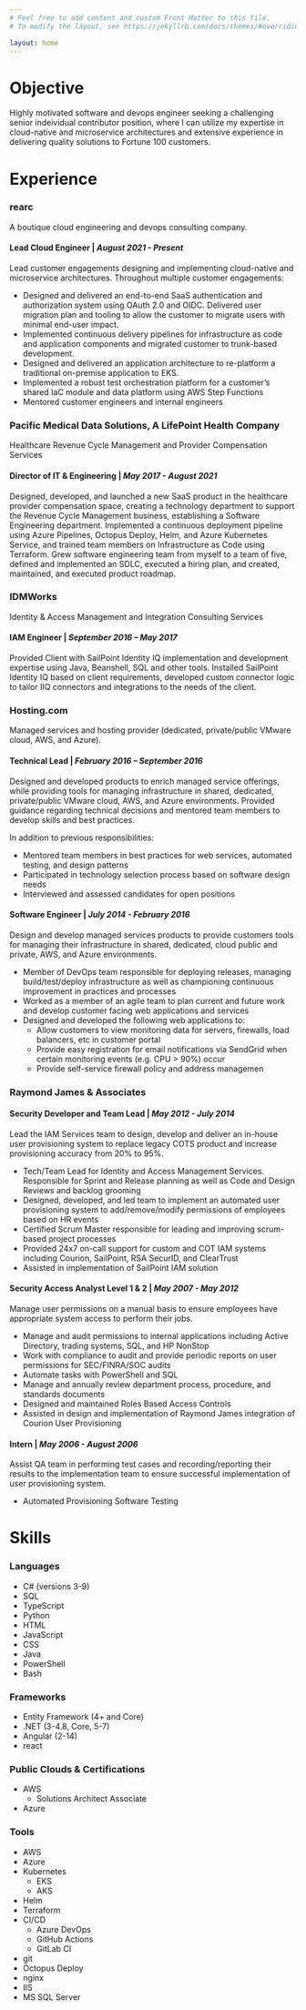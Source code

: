 ```yaml
---
# Feel free to add content and custom Front Matter to this file.
# To modify the layout, see https://jekyllrb.com/docs/themes/#overriding-theme-defaults

layout: home
---
```


# Objective

Highly motivated software and devops engineer seeking a challenging senior indeividual contributor position, where I can utilize my expertise in cloud-native and microservice architectures and extensive experience in delivering quality solutions to Fortune 100 customers.

# Experience
### rearc
A boutique cloud engineering and devops consulting company.
#### Lead Cloud Engineer | *August 2021 - Present*
Lead customer engagements designing and implementing cloud-native and microservice architectures. Throughout multiple customer engagements:

* Designed and delivered an end-to-end SaaS authentication and authorization system using OAuth 2.0 and OIDC. Delivered user migration plan and tooling to allow the customer to migrate users with minimal end-user impact.
* Implemented continuous delivery pipelines for infrastructure as code and application components and migrated customer to trunk-based development.
* Designed and delivered an application architecture to re-platform a traditional on-premise application to EKS.
* Implemented a robust test orchestration platform for a customer’s shared IaC module and data platform using AWS Step Functions
* Mentored customer engineers and internal engineers

### Pacific Medical Data Solutions, A LifePoint Health Company

Healthcare Revenue Cycle Management and Provider Compensation Services

#### Director of IT & Engineering | *May 2017 - August 2021*

Designed, developed, and launched a new SaaS product in the healthcare provider compensation space, creating a technology department to support the Revenue Cycle Management business, establishing a Software Engineering department. Implemented a continuous deployment pipeline using Azure Pipelines, Octopus Deploy, Helm, and Azure Kubernetes Service, and trained team members on Infrastructure as Code using Terraform. Grew software engineering team from myself to a team of five, defined and implemented an SDLC, executed a hiring plan, and created, maintained, and executed product roadmap.

### IDMWorks

Identity & Access Management and Integration Consulting Services

#### IAM Engineer | *September 2016 – May 2017*

Provided Client with SailPoint Identity IQ implementation and development expertise using Java, Beanshell, SQL and other tools. Installed SailPoint Identity IQ based on client requirements, developed custom connector logic to tailor IIQ connectors and integrations to the needs of the client.

### Hosting.com

Managed services and hosting provider (dedicated, private/public VMware cloud, AWS, and Azure).

#### Technical Lead | *February 2016 – September 2016*

Designed and developed products to enrich managed service offerings, while providing tools for managing infrastructure in shared, dedicated, private/public VMware cloud, AWS, and Azure environments. Provided guidance regarding technical decisions and mentored team members to develop skills and best practices.

In addition to previous responsibilities:
* Mentored team members in best practices for web services, automated testing, and design patterns
* Participated in technology selection process based on software design needs
* Interviewed and assessed candidates for open positions

#### Software Engineer | *July 2014 - February 2016*

Design and develop managed services products to provide customers tools for managing their infrastructure in shared, dedicated, cloud public and private, AWS, and Azure environments.
* Member of DevOps team responsible for deploying releases, managing build/test/deploy infrastructure as well as championing 
continuous improvement in practices and processes
* Worked as a member of an agile team to plan current and future work and develop customer facing web applications and 
services
* Designed and developed the following web applications to:
    * Allow customers to view monitoring data for servers, firewalls, load balancers, etc in customer portal
    * Provide easy registration for email notifications via SendGrid when certain monitoring events (e.g. CPU > 90%) occur
    * Provide self-service firewall policy and address managemen

### Raymond James & Associates

#### Security Developer and Team Lead | *May 2012 - July 2014*

Lead the IAM Services team to design, develop and deliver an in-house user provisioning system to replace legacy COTS product and increase provisioning accuracy from 20% to 95%.

* Tech/Team Lead for Identity and Access Management Services. Responsible for Sprint and Release planning as well as Code 
and Design Reviews and backlog grooming
* Designed, developed, and led team to implement an automated user provisioning system to add/remove/modify permissions of 
employees based on HR events
* Certified Scrum Master responsible for leading and improving scrum-based project processes
* Provided 24x7 on-call support for custom and COT IAM systems including Courion, SailPoint, RSA SecurID, and ClearTrust
* Assisted in implementation of SailPoint IAM solution

#### Security Access Analyst Level 1 & 2 | *May 2007 - May 2012*

Manage user permissions on a manual basis to ensure employees have appropriate system access to perform their jobs.

* Manage and audit permissions to internal applications including Active Directory, trading systems, SQL, and HP NonStop
* Work with compliance to audit and provide periodic reports on user permissions for SEC/FINRA/SOC audits
* Automate tasks with PowerShell and SQL
* Manage and annually review department process, procedure, and standards documents
* Designed and maintained Roles Based Access Controls
* Assisted in design and implementation of Raymond James integration of Courion User Provisioning

#### Intern | *May 2006 - August 2006*

Assist QA team in performing test cases and recording/reporting their results to the implementation team to ensure successful implementation of user provisioning system.
* Automated Provisioning Software Testing

# Skills
### Languages 

* C# (versions 3-9)
* SQL
* TypeScript
* Python
* HTML
* JavaScript
* CSS
* Java
* PowerShell
* Bash

### Frameworks

* Entity Framework (4+ and Core)
* .NET (3-4.8, Core, 5-7)
* Angular (2-14)
* react

### Public Clouds & Certifications
* AWS
    * Solutions Architect Associate
* Azure

### Tools 

* AWS
* Azure
* Kubernetes
    * EKS
    * AKS
* Helm
* Terraform
* CI/CD
    * Azure DevOps
    * GitHub Actions
    * GitLab CI
* git
* Octopus Deploy
* nginx
* IIS
* MS SQL Server